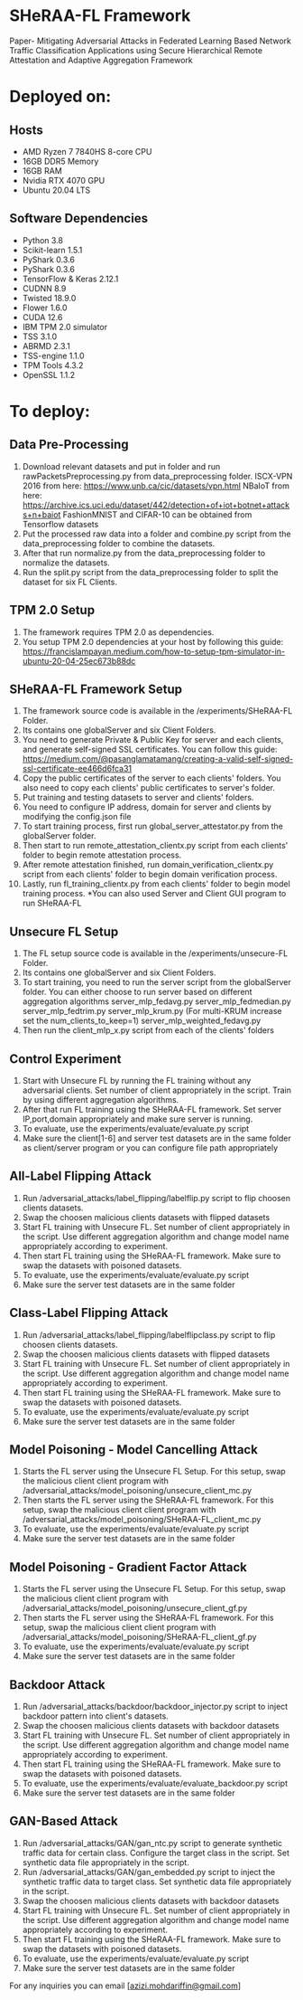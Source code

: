 # SHeRAA-FL Framework
Paper- Mitigating Adversarial Attacks in Federated Learning Based Network Traffic Classification Applications using Secure Hierarchical Remote Attestation and Adaptive Aggregation Framework

# Deployed on:
## Hosts
* AMD Ryzen 7 7840HS 8-core CPU
* 16GB DDR5 Memory
* 16GB RAM
* Nvidia RTX 4070 GPU
* Ubuntu 20.04 LTS 

## Software Dependencies
* Python 3.8
* Scikit-learn 1.5.1
* PyShark 0.3.6
* PyShark 0.3.6
* TensorFlow & Keras 2.12.1
* CUDNN 8.9
* Twisted 18.9.0
* Flower 1.6.0 
* CUDA 12.6
* IBM TPM 2.0 simulator
* TSS 3.1.0
* ABRMD 2.3.1
* TSS-engine 1.1.0
* TPM Tools 4.3.2
* OpenSSL 1.1.2

# To deploy:
## Data Pre-Processing
1. Download relevant datasets and put in folder and run rawPacketsPreprocessing.py from data_preprocessing folder.
	ISCX-VPN 2016 from here: https://www.unb.ca/cic/datasets/vpn.html
	NBaIoT from here: https://archive.ics.uci.edu/dataset/442/detection+of+iot+botnet+attacks+n+baiot
	FashionMNIST and CIFAR-10 can be obtained from Tensorflow datasets
2. Put the processed raw data into a folder and combine.py script from the data_preprocessing folder to combine the datasets.
4. After that run normalize.py from the data_preprocessing folder to normalize the datasets.
3. Run the split.py script from the data_preprocessing folder to split the dataset for six FL Clients.

## TPM 2.0 Setup
1. The framework requires TPM 2.0 as dependencies.
2. You setup TPM 2.0 dependencies at your host by following this guide: https://francislampayan.medium.com/how-to-setup-tpm-simulator-in-ubuntu-20-04-25ec673b88dc

## SHeRAA-FL Framework Setup
1. The framework source code is available in the /experiments/SHeRAA-FL Folder.
2. Its contains one globalServer and six Client Folders.
3. You need to generate Private & Public Key for server and each clients, and generate self-signed SSL certificates. You can follow this guide: https://medium.com/@pasanglamatamang/creating-a-valid-self-signed-ssl-certificate-ee466d6fca31
4. Copy the public certificates of the server to each clients' folders. You also need to copy each clients' public certificates to server's folder.
5. Put training and testing datasets to server and clients' folders.
6. You need to configure IP address, domain for server and clients by modifying the config.json file
7. To start training process, first run global_server_attestator.py from the globalServer folder.
8. Then start to run remote_attestation_clientx.py script from each clients' folder to begin remote attestation process.
9. After remote attestation finished, run domain_verification_clientx.py script from each clients' folder to begin domain verification process.
10. Lastly, run fl_training_clientx.py from each clients' folder to begin model training process.
*You can also used Server and Client GUI program to run SHeRAA-FL

## Unsecure FL Setup
1. The FL setup source code is available in the /experiments/unsecure-FL Folder.
2. Its contains one globalServer and six Client Folders.
3. To start training, you need to run the server script from the globalServer folder. You can either choose to run server based on different aggregation algorithms 
	server_mlp_fedavg.py
	server_mlp_fedmedian.py
	server_mlp_fedtrim.py
	server_mlp_krum.py (For multi-KRUM increase set the num_clients_to_keep=1)
	server_mlp_weighted_fedavg.py
4. Then run the client_mlp_x.py script from each of the clients' folders

## Control Experiment
1. Start with Unsecure FL by running the FL training without any adversarial clients. Set number of client appropriately in the script. Train by using different aggregation algorithms.
2. After that run FL training using the SHeRAA-FL framework. Set server IP,port,domain appropriately and make sure server is running.
3. To evaluate, use the experiments/evaluate/evaluate.py script
4. Make sure the client[1-6] and server test datasets are in the same folder as client/server program or you can configure file path appropriately

## All-Label Flipping Attack
1. Run /adversarial_attacks/label_flipping/labelflip.py script to flip choosen clients datasets.
2. Swap the choosen malicious clients datasets with flipped datasets
3. Start FL training with Unsecure FL. Set number of client appropriately in the script. Use different aggregation algorithm and change model name appropriately according to experiment.
4. Then start FL training using the SHeRAA-FL framework. Make sure to swap the datasets with poisoned datasets.
5. To evaluate, use the experiments/evaluate/evaluate.py script
6. Make sure the server test datasets are in the same folder

## Class-Label Flipping Attack
1. Run /adversarial_attacks/label_flipping/labelflipclass.py script to flip choosen clients datasets.
2. Swap the choosen malicious clients datasets with flipped datasets
3. Start FL training with Unsecure FL. Set number of client appropriately in the script. Use different aggregation algorithm and change model name appropriately according to experiment.
4. Then start FL training using the SHeRAA-FL framework. Make sure to swap the datasets with poisoned datasets.
5. To evaluate, use the experiments/evaluate/evaluate.py script
6. Make sure the server test datasets are in the same folder

## Model Poisoning - Model Cancelling Attack
1. Starts the FL server using the Unsecure FL Setup. For this setup, swap the malicious client client program with /adversarial_attacks/model_poisoning/unsecure_client_mc.py
2. Then starts the FL server using the SHeRAA-FL framework. For this setup, swap the malicious client client program with /adversarial_attacks/model_poisoning/SHeRAA-FL_client_mc.py
3. To evaluate, use the experiments/evaluate/evaluate.py script
4. Make sure the server test datasets are in the same folder

## Model Poisoning - Gradient Factor Attack
1. Starts the FL server using the Unsecure FL Setup. For this setup, swap the malicious client client program with /adversarial_attacks/model_poisoning/unsecure_client_gf.py
2. Then starts the FL server using the SHeRAA-FL framework. For this setup, swap the malicious client client program with /adversarial_attacks/model_poisoning/SHeRAA-FL_client_gf.py
3. To evaluate, use the experiments/evaluate/evaluate.py script
4. Make sure the server test datasets are in the same folder

## Backdoor Attack
1. Run /adversarial_attacks/backdoor/backdoor_injector.py script to inject backdoor pattern into client's datasets.
2. Swap the choosen malicious clients datasets with backdoor datasets
3. Start FL training with Unsecure FL. Set number of client appropriately in the script. Use different aggregation algorithm and change model name appropriately according to experiment.
4. Then start FL training using the SHeRAA-FL framework. Make sure to swap the datasets with poisoned datasets.
5. To evaluate, use the experiments/evaluate/evaluate_backdoor.py script
6. Make sure the server test datasets are in the same folder

## GAN-Based Attack
1. Run /adversarial_attacks/GAN/gan_ntc.py script to generate synthetic traffic data for certain class. Configure the target class in the script. Set synthetic data file appropriately in the script.
2. Run /adversarial_attacks/GAN/gan_embedded.py script to inject the synthetic traffic data to target class. Set synthetic data file appropriately in the script.
3. Swap the choosen malicious clients datasets with backdoor datasets
4. Start FL training with Unsecure FL. Set number of client appropriately in the script. Use different aggregation algorithm and change model name appropriately according to experiment.
5. Then start FL training using the SHeRAA-FL framework. Make sure to swap the datasets with poisoned datasets.
6. To evaluate, use the experiments/evaluate/evaluate.py script
7. Make sure the server test datasets are in the same folder

For any inquiries you can email [azizi.mohdariffin@gmail.com]
